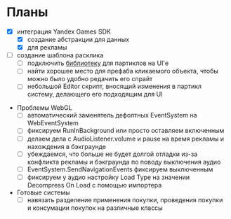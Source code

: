 ﻿# Планы

- [X] интеграция Yandex Games SDK
  - [X] создание абстракции для данных
  - [X] для рекламы
- [ ] создание шаблона расклика
  - [ ] подключить [библиотеку](https://github.com/mob-sakai/ParticleEffectForUGUI) для партиклов на UI'е
  - [ ] найти хорошее место для префаба кликаемого объекта, чтобы можно было удобно редачить его спрайт
  - [ ] небольшой Editor скрипт, вносящий изменения в партикл систему, делающего его подходящим для UI
- Проблемы WebGL
  - [ ] автоматический заменятель дефолтных EventSystem на WebEventSystem
  - [ ] фиксируем RunInBackground или просто оставляем включенным
  - [ ] делаем дела с AudioListener.volume и pause на время рекламы и нахождения в бэкграунде
  - [ ] убеждаемся, что больше не будет долгой отладки из-за конфликта рекламы и бэкграунда по поводу выключения аудио
  - [ ] EventSystem.SendNavigationEvents фиксируем выключенным
  - [ ] фиксируем у аудио настройку Load Type на значении Decompress On Load с помощью импортера
- Готовые системы
  - [ ] навязать разделение применения покупки, проведения покупки и консумации покупок на различные классы